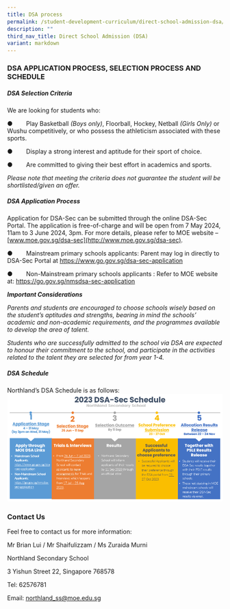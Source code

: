 ```yaml
---
title: DSA process
permalink: /student-development-curriculum/direct-school-admission-dsa/dsa-process/
description: ""
third_nav_title: Direct School Admission (DSA)
variant: markdown
---
```

### **DSA APPLICATION PROCESS, SELECTION PROCESS AND SCHEDULE**

##### **DSA Selection Criteria** 

We are looking for students who:

●        Play Basketball *(Boys only)*, Floorball, Hockey, Netball *(Girls Only)* or Wushu competitively, or who possess the athleticism associated with these sports.

●        Display a strong interest and aptitude for their sport of choice.

●        Are committed to giving their best effort in academics and sports.

_Please note that meeting the criteria does not guarantee the student will be shortlisted/given an offer._

##### **DSA Application Process**

Application for DSA-Sec can be submitted through the online DSA-Sec Portal. The application is free-of-charge and will be open from 7 May 2024, 11am to 3 June 2024, 3pm. For more details, please refer to MOE website – [www.moe.gov.sg/dsa-sec](http://www.moe.gov.sg/dsa-sec).

●        Mainstream primary schools applicants: Parent may log in directly to DSA-Sec Portal at https://www.go.gov.sg/dsa-sec-application

●        Non-Mainstream primary schools applicants : Refer to MOE website at: https://go.gov.sg/nmsdsa-sec-application

**_Important Considerations_**

_Parents and students are encouraged to choose schools wisely based on the student’s aptitudes and strengths, bearing in mind the schools’ academic and non-academic requirements, and the programmes available to develop the area of talent._

_Students who are successfully admitted to the school via DSA are expected to honour their commitment to the school, and participate in the activities related to the talent they are selected for from year 1-4._        

##### **DSA Schedule**
Northland’s DSA Schedule is as follows:
![](/images/updated%20ds%20schedule%20info.png)


### **Contact Us**

Feel free to contact us for more information:

Mr Brian Lui / Mr Shaifulizzam / Ms Zuraida Murni

Northland Secondary School

3 Yishun Street 22, Singapore 768578

Tel: 62576781

Email: [northland\_ss@moe.edu.sg](mailto:northland_ss@moe.edu.sg)